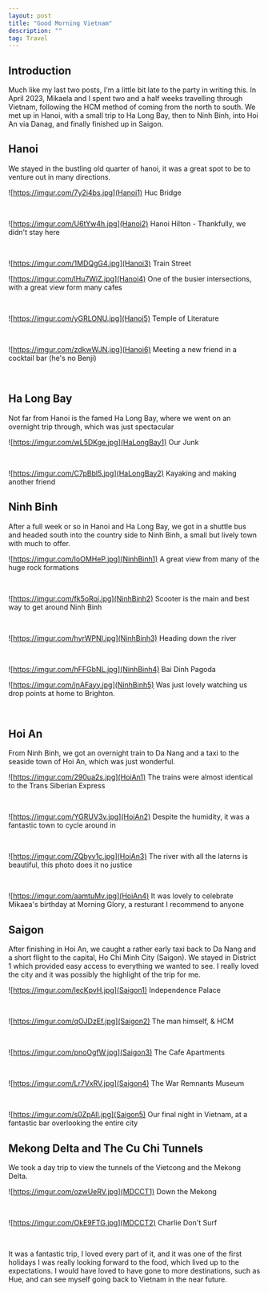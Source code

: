 ```yaml
---
layout: post
title: "Good Morning Vietnam"
description: ""
tag: Travel
---
```

## Introduction 
Much like my last two posts, I'm a little bit late to the party in writing this. In April 2023, Mikaela and I spent two and a half weeks travelling through Vietnam, following the HCM method of coming from the north to south. We met up in Hanoi, with a small trip to Ha Long Bay, then to Ninh Binh, into Hoi An via Danag, and finally finished up in Saigon. 

## Hanoi
We stayed in the bustling old quarter of hanoi, it was a great spot to be to venture out in many directions.

![https://imgur.com/7y2i4bs.jpg](Hanoi1)
Huc Bridge

<br>

![https://imgur.com/U6tYw4h.jpg](Hanoi2)
Hanoi Hilton - Thankfully, we didn't stay here

<br>

![https://imgur.com/1MDQgG4.jpg](Hanoi3)
Train Street

![https://imgur.com/lHu7WiZ.jpg](Hanoi4)
One of the busier intersections, with a great view form many cafes

<br>

![https://imgur.com/yGRLONU.jpg](Hanoi5)
Temple of Literature

<br>

![https://imgur.com/zdkwWJN.jpg](Hanoi6)
Meeting a new friend in a cocktail bar (he's no Benji)

<br>

## Ha Long Bay
Not far from Hanoi is the famed Ha Long Bay, where we went on an overnight trip through, which was just spectacular

![https://imgur.com/wL5DKge.jpg](HaLongBay1)
Our Junk

<br>

![https://imgur.com/C7pBbl5.jpg](HaLongBay2)
Kayaking and making another friend


## Ninh Binh
After a full week or so in Hanoi and Ha Long Bay, we got in a shuttle bus and headed south into the country side to Ninh Binh, a small but lively town with much to offer.

![https://imgur.com/IoOMHeP.jpg](NinhBinh1)
A great view from many of the huge rock formations

<br>

![https://imgur.com/fk5oRoj.jpg](NinhBinh2)
Scooter is the main and best way to get around Ninh Binh

<br>

![https://imgur.com/hyrWPNI.jpg](NinhBinh3)
Heading down the river

<br>

![https://imgur.com/hFFGbNL.jpg](NinhBinh4)
Bai Dinh Pagoda

![https://imgur.com/jnAFayy.jpg](NinhBinh5)
Was just lovely watching us drop points at home to Brighton.

<br>

## Hoi An
From Ninh Binh, we got an overnight train to Da Nang and a taxi to the seaside town of Hoi An, which was just wonderful.

![https://imgur.com/290ua2s.jpg](HoiAn1)
The trains were almost identical to the Trans Siberian Express

<br>

![https://imgur.com/YGRUV3v.jpg](HoiAn2)
Despite the humidity, it was a fantastic town to cycle around in

<br>

![https://imgur.com/ZQbyv1c.jpg](HoiAn3)
The river with all the laterns is beautiful, this photo does it no justice

<br>

![https://imgur.com/aamtuMv.jpg](HoiAn4)
It was lovely to celebrate Mikaea's birthday at Morning Glory, a resturant I recommend to anyone


## Saigon
After finishing in Hoi An, we caught a rather early taxi back to Da Nang and a short flight to the capital, Ho Chi Minh City (Saigon). We stayed in District 1 which provided easy access to everything we wanted to see. I really loved the city and it was possibly the highlight of the trip for me.

![https://imgur.com/lecKpvH.jpg](Saigon1)
Independence Palace

<br>

![https://imgur.com/qOJDzEf.jpg](Saigon2)
The man himself, & HCM

<br>

![https://imgur.com/pnoOgfW.jpg](Saigon3)
The Cafe Apartments

<br>

![https://imgur.com/Lr7VxRV.jpg](Saigon4)
The War Remnants Museum

<br>

![https://imgur.com/s0ZpAll.jpg](Saigon5)
Our final night in Vietnam, at a fantastic bar overlooking the entire city

## Mekong Delta and The Cu Chi Tunnels
We took a day trip to view the tunnels of the Vietcong and the Mekong Delta.

![https://imgur.com/ozwUeRV.jpg](MDCCT1)
Down the Mekong

<br>

![https://imgur.com/OkE9FTG.jpg](MDCCT2)
Charlie Don't Surf

<br>

It was a fantastic trip, I loved every part of it, and it was one of the first holidays I was really looking forward to the food, which lived up to the expectations. I would have loved to have gone to more destinations, such as Hue, and can see myself going back to Vietnam in the near future.


